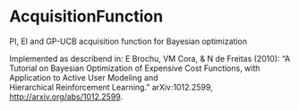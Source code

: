 # AcquisitionFunction
PI, EI and GP-UCB acquisition function for Bayesian optimization

Implemented as describend in:
		E Brochu, VM Cora, & N de Freitas (2010): 
		“A Tutorial on Bayesian Optimization of Expensive Cost Functions, with Application to Active User Modeling and 	
		Hierarchical Reinforcement Learning.” 
		arXiv:1012.2599, http://arxiv.org/abs/1012.2599.
